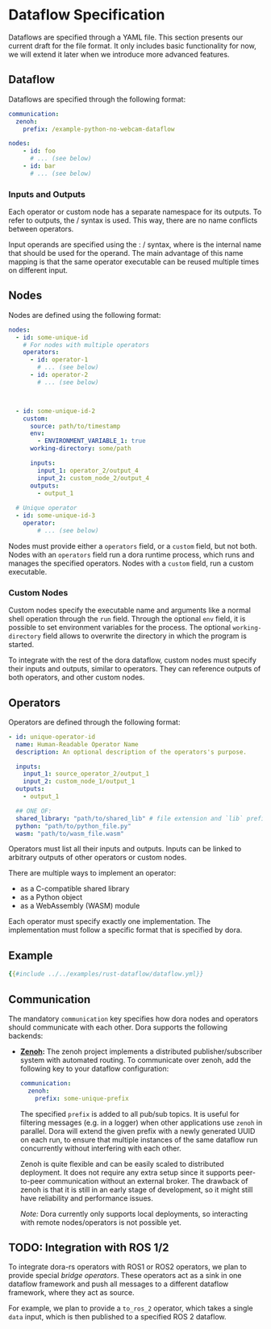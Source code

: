 # Dataflow Specification

Dataflows are specified through a YAML file. This section presents our current draft for the file format. It only includes basic functionality for now, we will extend it later when we introduce more advanced features.

## Dataflow

Dataflows are specified through the following format:

```yaml
communication:
  zenoh:
    prefix: /example-python-no-webcam-dataflow

nodes:
    - id: foo
      # ... (see below)
    - id: bar
      # ... (see below)
```

### Inputs and Outputs

Each operator or custom node has a separate namespace for its outputs. To refer to outputs, the <operator>/<output> syntax is used. This way, there are no name conflicts between operators.

Input operands are specified using the <name>: <operator>/<output> syntax, where <data> is the internal name that should be used for the operand. The main advantage of this name mapping is that the same operator executable can be reused multiple times on different input.

## Nodes

Nodes are defined using the following format:

```yaml
nodes:
  - id: some-unique-id
    # For nodes with multiple operators
    operators:
      - id: operator-1
        # ... (see below)
      - id: operator-2
        # ... (see below)



  - id: some-unique-id-2
    custom:
      source: path/to/timestamp
      env:
        - ENVIRONMENT_VARIABLE_1: true
      working-directory: some/path

      inputs:
        input_1: operator_2/output_4
        input_2: custom_node_2/output_4
      outputs:
        - output_1
 
  # Unique operator
  - id: some-unique-id-3
    operator:
        # ... (see below)
```

Nodes must provide either a `operators` field, or a `custom` field, but not both. Nodes with an `operators` field run a dora runtime process, which runs and manages the specified operators. Nodes with a `custom` field, run a custom executable.

### Custom Nodes

Custom nodes specify the executable name and arguments like a normal shell operation through the `run` field. Through the optional `env` field, it is possible to set environment variables for the process. The optional `working-directory` field allows to overwrite the directory in which the program is started.

To integrate with the rest of the dora dataflow, custom nodes must specify their inputs and outputs, similar to operators. They can reference outputs of both operators, and other custom nodes.

## Operators

Operators are defined through the following format:

```yaml
- id: unique-operator-id
  name: Human-Readable Operator Name
  description: An optional description of the operators's purpose.

  inputs:
    input_1: source_operator_2/output_1
    input_2: custom_node_1/output_1
  outputs:
    - output_1

  ## ONE OF:
  shared_library: "path/to/shared_lib" # file extension and `lib` prefix are added automatically
  python: "path/to/python_file.py"
  wasm: "path/to/wasm_file.wasm"
```

Operators must list all their inputs and outputs. Inputs can be linked to arbitrary outputs of other operators or custom nodes.

There are multiple ways to implement an operator:

- as a C-compatible shared library
- as a Python object
- as a WebAssembly (WASM) module

Each operator must specify exactly one implementation. The implementation must follow a specific format that is specified by dora.

## Example

```yaml
{{#include ../../examples/rust-dataflow/dataflow.yml}}
```
## Communication

The mandatory `communication` key specifies how dora nodes and operators should communicate with each other. Dora supports the following backends:

- **[Zenoh](https://zenoh.io/):** The zenoh project implements a distributed publisher/subscriber system with automated routing. To communicate over zenoh, add the following key to your dataflow configuration:

  ```yaml
  communication:
    zenoh:
      prefix: some-unique-prefix
  ```

  The specified `prefix` is added to all pub/sub topics. It is useful for filtering messages (e.g. in a logger) when other applications use `zenoh` in parallel. Dora will extend the given prefix with a newly generated UUID on each run, to ensure that multiple instances of the same dataflow run concurrently without interfering with each other.

  Zenoh is quite flexible and can be easily scaled to distributed deployment. It does not require any extra setup since it supports peer-to-peer communication without an external broker. The drawback of zenoh is that it is still in an early stage of development, so it might still have reliability and performance issues.

  _Note:_ Dora currently only supports local deployments, so interacting with remote nodes/operators is not possible yet.
  
## TODO: Integration with ROS 1/2

To integrate dora-rs operators with ROS1 or ROS2 operators, we plan to provide special _bridge operators_. These operators act as a sink in one dataflow framework and push all messages to a different dataflow framework, where they act as source.

For example, we plan to provide a `to_ros_2` operator, which takes a single `data` input, which is then published to a specified ROS 2 dataflow.

